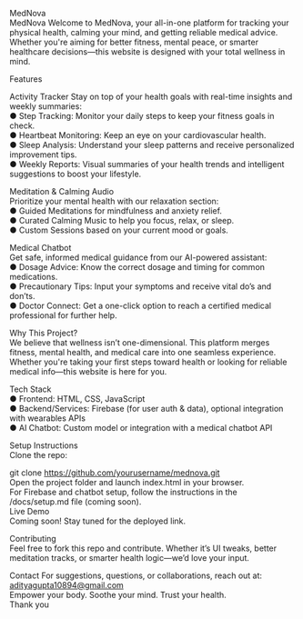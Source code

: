 MedNova<br/>
MedNova Welcome to MedNova, your all-in-one platform for tracking your physical health, calming your mind, and getting reliable medical advice. Whether you're aiming for better fitness, mental peace, or smarter healthcare decisions—this website is designed with your total wellness in mind.

Features

Activity Tracker Stay on top of your health goals with real-time insights and weekly summaries:<br/>
● Step Tracking: Monitor your daily steps to keep your fitness goals in check.<br/>
● Heartbeat Monitoring: Keep an eye on your cardiovascular health.<br/>
● Sleep Analysis: Understand your sleep patterns and receive personalized improvement tips.<br/>
● Weekly Reports: Visual summaries of your health trends and intelligent suggestions to boost your lifestyle.<br/>

Meditation & Calming Audio<br/>
Prioritize your mental health with our relaxation section:<br/>
● Guided Meditations for mindfulness and anxiety relief.<br/>
● Curated Calming Music to help you focus, relax, or sleep.<br/>
● Custom Sessions based on your current mood or goals.<br/>

Medical Chatbot<br/>
Get safe, informed medical guidance from our AI-powered assistant:<br/>
● Dosage Advice: Know the correct dosage and timing for common medications.<br/>
● Precautionary Tips: Input your symptoms and receive vital do’s and don’ts.<br/>
● Doctor Connect: Get a one-click option to reach a certified medical professional for further help.<br/>

Why This Project?<br/>
We believe that wellness isn’t one-dimensional. This platform merges fitness, mental health, and medical care into one seamless experience. Whether you're taking your first steps toward health or looking for reliable medical info—this website is here for you.<br/>

Tech Stack<br/>
● Frontend: HTML, CSS, JavaScript<br/>
● Backend/Services: Firebase (for user auth & data), optional integration with wearables APIs<br/>
● AI Chatbot: Custom model or integration with a medical chatbot API<br/>

Setup Instructions<br/>
Clone the repo:<br/>

git clone https://github.com/yourusername/mednova.git<br/>
Open the project folder and launch index.html in your browser.<br/>
For Firebase and chatbot setup, follow the instructions in the /docs/setup.md file (coming soon).<br/>
Live Demo<br/>
Coming soon! Stay tuned for the deployed link.<br/>

Contributing<br/>
Feel free to fork this repo and contribute. Whether it’s UI tweaks, better meditation tracks, or smarter health logic—we’d love your input.<br/>

Contact For suggestions, questions, or collaborations, reach out at: adityagupta10894@gmail.com<br/>
Empower your body. Soothe your mind. Trust your health.<br/> 
Thank you
